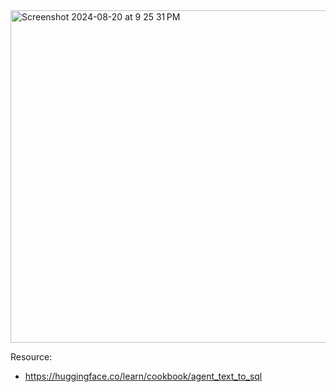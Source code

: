 <img width="532" alt="Screenshot 2024-08-20 at 9 25 31 PM" src="https://github.com/user-attachments/assets/a7de9547-2275-4869-ba66-3304807eb978">

Resource:
- https://huggingface.co/learn/cookbook/agent_text_to_sql 
